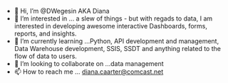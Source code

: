 - 👋 Hi, I’m @DWegesin AKA Diana
- 👀 I’m interested in ... a slew of things - but with regads to data, I am interested in developing awesome interactive Dashboards, forms, reports, and insights.
- 🌱 I’m currently learning ...Python, API development and management, Data Warehouse development, SSIS, SSDT and anything related to the flow of data to users.
- 💞️ I’m looking to collaborate on ...data management
- 📫 How to reach me ... diana.caarter@comcast.net

<!---
DWegesin/DWegesin is a ✨ special ✨ repository because its `README.md` (this file) appears on your GitHub profile.
You can click the Preview link to take a look at your changes.
--->
